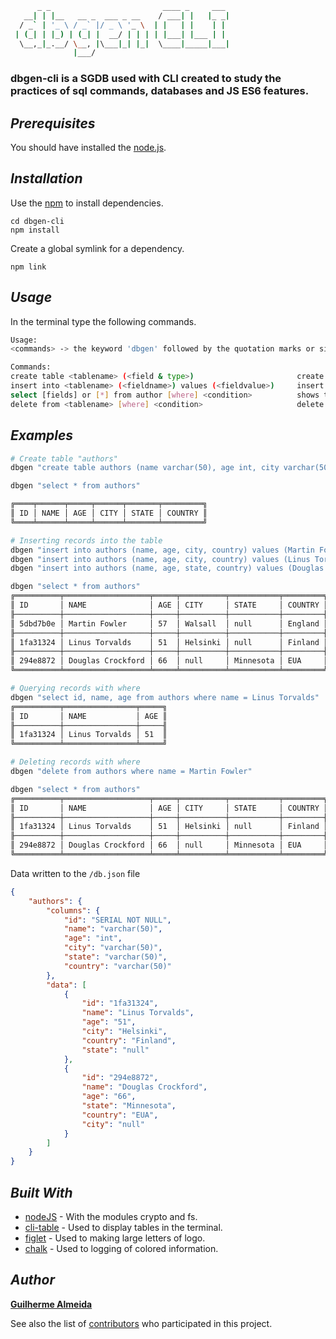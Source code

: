 ```sh
      _ _                         ____ _     ___  
   __| | |__   __ _  ___ _ __    / ___| |   |_ _|
  / _` | '_ \ / _` |/ _ \ '_ \  | |   | |    | | 
 | (_| | |_) | (_| |  __/ | | | | |___| |___ | | 
  \__,_|_.__/ \__, |\___|_| |_|  \____|_____|___|
              |___/                              
```

### dbgen-cli is a SGDB used with CLI created to study the practices of sql commands, databases and JS ES6 features.  


## __*Prerequisites*__

You should have installed the [node.js](https://nodejs.org/en/).

## __*Installation*__

Use the [npm](https://www.npmjs.com/) to install dependencies.

```node
cd dbgen-cli
npm install
```

Create a global symlink for a dependency.

```node
npm link
```

## __*Usage*__

In the terminal type the following commands.

```sh
Usage:
<commands> -> the keyword 'dbgen' followed by the quotation marks or single quotes

Commands:
create table <tablename> (<field & type>)                       create a new table
insert into <tablename> (<fieldname>) values (<fieldvalue>)     insert values in fields
select [fields] or [*] from author [where] <condition>          shows the selection table in the terminal
delete from <tablename> [where] <condition>                     delete the selected table or selected field according to where condition

```

## __*Examples*__

```sh
# Create table "authors"
dbgen "create table authors (name varchar(50), age int, city varchar(50), state varchar(50), country varchar(50))"

dbgen "select * from authors"

╔════╤══════╤═════╤══════╤═══════╤═════════╗
║ ID │ NAME │ AGE │ CITY │ STATE │ COUNTRY ║
╚════╧══════╧═════╧══════╧═══════╧═════════╝

# Inserting records into the table
dbgen "insert into authors (name, age, city, country) values (Martin Fowler, 57, Walsall, England)"
dbgen "insert into authors (name, age, city, country) values (Linus Torvalds, 51, Helsinki, Finland)"
dbgen "insert into authors (name, age, state, country) values (Douglas Crockford, 66, Minnesota, EUA)"

dbgen "select * from authors"
╔══════════╤═══════════════════╤═════╤══════════╤═══════════╤═════════╗
║ ID       │ NAME              │ AGE │ CITY     │ STATE     │ COUNTRY ║
╟──────────┼───────────────────┼─────┼──────────┼───────────┼─────────╢
║ 5dbd7b0e │ Martin Fowler     │ 57  │ Walsall  │ null      │ England ║
╟──────────┼───────────────────┼─────┼──────────┼───────────┼─────────╢
║ 1fa31324 │ Linus Torvalds    │ 51  │ Helsinki │ null      │ Finland ║
╟──────────┼───────────────────┼─────┼──────────┼───────────┼─────────╢
║ 294e8872 │ Douglas Crockford │ 66  │ null     │ Minnesota │ EUA     ║
╚══════════╧═══════════════════╧═════╧══════════╧═══════════╧═════════╝

# Querying records with where
dbgen "select id, name, age from authors where name = Linus Torvalds"
╔══════════╤════════════════╤═════╗
║ ID       │ NAME           │ AGE ║
╟──────────┼────────────────┼─────╢
║ 1fa31324 │ Linus Torvalds │ 51  ║
╚══════════╧════════════════╧═════╝

# Deleting records with where
dbgen "delete from authors where name = Martin Fowler"

dbgen "select * from authors"
╔══════════╤═══════════════════╤═════╤══════════╤═══════════╤═════════╗
║ ID       │ NAME              │ AGE │ CITY     │ STATE     │ COUNTRY ║
╟──────────┼───────────────────┼─────┼──────────┼───────────┼─────────╢
║ 1fa31324 │ Linus Torvalds    │ 51  │ Helsinki │ null      │ Finland ║
╟──────────┼───────────────────┼─────┼──────────┼───────────┼─────────╢
║ 294e8872 │ Douglas Crockford │ 66  │ null     │ Minnesota │ EUA     ║
╚══════════╧═══════════════════╧═════╧══════════╧═══════════╧═════════╝
```

Data written to the `/db.json` file
```json
{
    "authors": {
        "columns": {
            "id": "SERIAL NOT NULL",
            "name": "varchar(50)",
            "age": "int",
            "city": "varchar(50)",
            "state": "varchar(50)",
            "country": "varchar(50)"
        },
        "data": [
            {
                "id": "1fa31324",
                "name": "Linus Torvalds",
                "age": "51",
                "city": "Helsinki",
                "country": "Finland",
                "state": "null"
            },
            {
                "id": "294e8872",
                "name": "Douglas Crockford",
                "age": "66",
                "state": "Minnesota",
                "country": "EUA",
                "city": "null"
            }
        ]
    }
}
```

## __*Built With*__

* [nodeJS](https://nodejs.org/) - With the modules crypto and fs.
* [cli-table](https://github.com/Automattic/cli-table) - Used to display tables in the terminal.
* [figlet](https://github.com/patorjk/figlet.js) - Used to making large letters of logo.
* [chalk](https://github.com/chalk/chalk) - Used to logging of colored information.

## __*Author*__

[**Guilherme Almeida**](https://guisalmeida.com)

See also the list of [contributors](https://github.com/GuiSAlmeida/database-generator/contributors) who participated in this project.